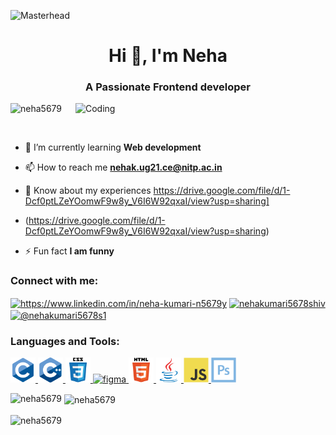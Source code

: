 ![Masterhead](https://1.bp.blogspot.com/-7A4WynwLsMw/XbBpCXG8fHI/AAAAAAAAMt4/uOa1bpLskYgrwGbllhSu2SDj_Mig8SXJQCLcBGAsYHQ/s1600/2000_600px.gif)
<h1 align="center">Hi 👋, I'm Neha</h1>
<h3 align="center">A Passionate Frontend developer</h3>

<img align="right" alt="Coding" width="400"  src="https://i.pinimg.com/originals/e7/26/c7/e726c74ac081eed50feee1433d12c998.gif" >



<p align="left"> <img src="https://komarev.com/ghpvc/?username=neha5679&label=Profile%20views&color=0e75b6&style=flat" alt="neha5679" /> </p>

<p align="left"> <a href="https://twitter.com/" target="blank"><img src="https://img.shields.io/twitter/follow/?logo=twitter&style=for-the-badge" alt="" /></a> </p>

- 🌱 I’m currently learning **Web development**

- 📫 How to reach me **nehak.ug21.ce@nitp.ac.in**

- 📄 Know about my experiences https://drive.google.com/file/d/1-Dcf0ptLZeYOomwF9w8y_V6I6W92qxaI/view?usp=sharing]
- (https://drive.google.com/file/d/1-Dcf0ptLZeYOomwF9w8y_V6I6W92qxaI/view?usp=sharing)

- ⚡ Fun fact **I am funny**

<h3 align="left">Connect with me:</h3>
<p align="left">
<a href="https://linkedin.com/in/https://www.linkedin.com/in/neha-kumari-n5679y" target="blank"><img align="center" src="https://raw.githubusercontent.com/rahuldkjain/github-profile-readme-generator/master/src/images/icons/Social/linked-in-alt.svg" alt="https://www.linkedin.com/in/neha-kumari-n5679y" height="30" width="40" /></a>
<a href="https://www.leetcode.com/nehakumari5678shiv" target="blank"><img align="center" src="https://raw.githubusercontent.com/rahuldkjain/github-profile-readme-generator/master/src/images/icons/Social/leet-code.svg" alt="nehakumari5678shiv" height="30" width="40" /></a>
<a href="https://www.hackerearth.com/@nehakumari5678s1" target="blank"><img align="center" src="https://raw.githubusercontent.com/rahuldkjain/github-profile-readme-generator/master/src/images/icons/Social/hackerearth.svg" alt="@nehakumari5678s1" height="30" width="40" /></a>
</p>

<h3 align="left">Languages and Tools:</h3>
<p align="left"> <a href="https://www.cprogramming.com/" target="_blank" rel="noreferrer"> <img src="https://raw.githubusercontent.com/devicons/devicon/master/icons/c/c-original.svg" alt="c" width="40" height="40"/> </a> <a href="https://www.w3schools.com/cpp/" target="_blank" rel="noreferrer"> <img src="https://raw.githubusercontent.com/devicons/devicon/master/icons/cplusplus/cplusplus-original.svg" alt="cplusplus" width="40" height="40"/> </a> <a href="https://www.w3schools.com/css/" target="_blank" rel="noreferrer"> <img src="https://raw.githubusercontent.com/devicons/devicon/master/icons/css3/css3-original-wordmark.svg" alt="css3" width="40" height="40"/> </a> <a href="https://www.figma.com/" target="_blank" rel="noreferrer"> <img src="https://www.vectorlogo.zone/logos/figma/figma-icon.svg" alt="figma" width="40" height="40"/> </a> <a href="https://www.w3.org/html/" target="_blank" rel="noreferrer"> <img src="https://raw.githubusercontent.com/devicons/devicon/master/icons/html5/html5-original-wordmark.svg" alt="html5" width="40" height="40"/> </a> <a href="https://www.java.com" target="_blank" rel="noreferrer"> <img src="https://raw.githubusercontent.com/devicons/devicon/master/icons/java/java-original.svg" alt="java" width="40" height="40"/> </a> <a href="https://developer.mozilla.org/en-US/docs/Web/JavaScript" target="_blank" rel="noreferrer"> <img src="https://raw.githubusercontent.com/devicons/devicon/master/icons/javascript/javascript-original.svg" alt="javascript" width="40" height="40"/> </a> <a href="https://www.photoshop.com/en" target="_blank" rel="noreferrer"> <img src="https://raw.githubusercontent.com/devicons/devicon/master/icons/photoshop/photoshop-line.svg" alt="photoshop" width="40" height="40"/> </a> </p>

<p><img align="left" src="https://github-readme-stats.vercel.app/api/top-langs?username=neha5679&show_icons=true&locale=en&layout=compact" alt="neha5679" /></p>

<p>&nbsp;<img align="center" src="https://github-readme-stats.vercel.app/api?username=neha5679&show_icons=true&locale=en" alt="neha5679" /></p>

<p><img align="center" src="https://github-readme-streak-stats.herokuapp.com/?user=neha5679&" alt="neha5679" /></p>
